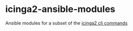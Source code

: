 # icinga2-ansible-modules

Ansible modules for a subset of the [icinga2 cli commands](http://docs.icinga.org/icinga2/latest/doc/module/icinga2/chapter/cli-commands)
